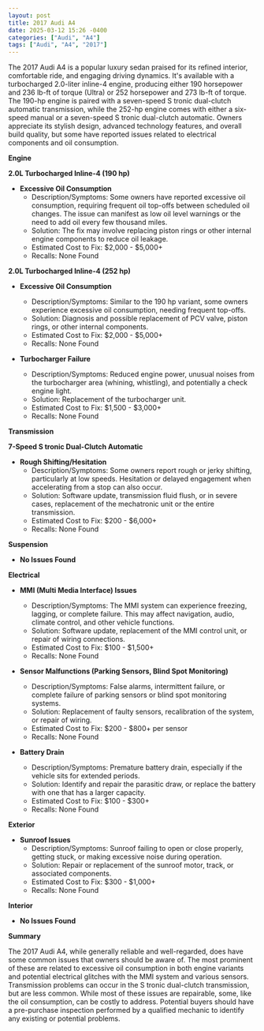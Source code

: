 ```yaml
---
layout: post
title: 2017 Audi A4
date: 2025-03-12 15:26 -0400
categories: ["Audi", "A4"]
tags: ["Audi", "A4", "2017"]
---
```

The 2017 Audi A4 is a popular luxury sedan praised for its refined interior, comfortable ride, and engaging driving dynamics. It's available with a turbocharged 2.0-liter inline-4 engine, producing either 190 horsepower and 236 lb-ft of torque (Ultra) or 252 horsepower and 273 lb-ft of torque. The 190-hp engine is paired with a seven-speed S tronic dual-clutch automatic transmission, while the 252-hp engine comes with either a six-speed manual or a seven-speed S tronic dual-clutch automatic. Owners appreciate its stylish design, advanced technology features, and overall build quality, but some have reported issues related to electrical components and oil consumption.

**Engine**

**2.0L Turbocharged Inline-4 (190 hp)**

*   **Excessive Oil Consumption**
    *   Description/Symptoms: Some owners have reported excessive oil consumption, requiring frequent oil top-offs between scheduled oil changes. The issue can manifest as low oil level warnings or the need to add oil every few thousand miles.
    *   Solution: The fix may involve replacing piston rings or other internal engine components to reduce oil leakage.
    *   Estimated Cost to Fix: $2,000 - $5,000+
    * Recalls: None Found

**2.0L Turbocharged Inline-4 (252 hp)**

*   **Excessive Oil Consumption**
    *   Description/Symptoms: Similar to the 190 hp variant, some owners experience excessive oil consumption, needing frequent top-offs.
    *   Solution:  Diagnosis and possible replacement of PCV valve, piston rings, or other internal components.
    *   Estimated Cost to Fix: $2,000 - $5,000+
     * Recalls: None Found

*   **Turbocharger Failure**
    *   Description/Symptoms:  Reduced engine power, unusual noises from the turbocharger area (whining, whistling), and potentially a check engine light.
    *   Solution: Replacement of the turbocharger unit.
    *   Estimated Cost to Fix: $1,500 - $3,000+
    * Recalls: None Found

**Transmission**

**7-Speed S tronic Dual-Clutch Automatic**

*   **Rough Shifting/Hesitation**
    *   Description/Symptoms: Some owners report rough or jerky shifting, particularly at low speeds. Hesitation or delayed engagement when accelerating from a stop can also occur.
    *   Solution: Software update, transmission fluid flush, or in severe cases, replacement of the mechatronic unit or the entire transmission.
    *   Estimated Cost to Fix: $200 - $6,000+
    * Recalls: None Found

**Suspension**

* **No Issues Found**

**Electrical**

*   **MMI (Multi Media Interface) Issues**
    *   Description/Symptoms: The MMI system can experience freezing, lagging, or complete failure. This may affect navigation, audio, climate control, and other vehicle functions.
    *   Solution: Software update, replacement of the MMI control unit, or repair of wiring connections.
    *   Estimated Cost to Fix: $100 - $1,500+
    * Recalls: None Found

*   **Sensor Malfunctions (Parking Sensors, Blind Spot Monitoring)**
    *   Description/Symptoms: False alarms, intermittent failure, or complete failure of parking sensors or blind spot monitoring systems.
    *   Solution: Replacement of faulty sensors, recalibration of the system, or repair of wiring.
    *   Estimated Cost to Fix: $200 - $800+ per sensor
    * Recalls: None Found

*   **Battery Drain**
    *   Description/Symptoms: Premature battery drain, especially if the vehicle sits for extended periods.
    *   Solution: Identify and repair the parasitic draw, or replace the battery with one that has a larger capacity.
    *   Estimated Cost to Fix: $100 - $300+
    * Recalls: None Found

**Exterior**

*   **Sunroof Issues**
    *   Description/Symptoms: Sunroof failing to open or close properly, getting stuck, or making excessive noise during operation.
    *   Solution: Repair or replacement of the sunroof motor, track, or associated components.
    *   Estimated Cost to Fix: $300 - $1,000+
    * Recalls: None Found

**Interior**

*   **No Issues Found**

**Summary**

The 2017 Audi A4, while generally reliable and well-regarded, does have some common issues that owners should be aware of. The most prominent of these are related to excessive oil consumption in both engine variants and potential electrical glitches with the MMI system and various sensors. Transmission problems can occur in the S tronic dual-clutch transmission, but are less common.  While most of these issues are repairable, some, like the oil consumption, can be costly to address.  Potential buyers should have a pre-purchase inspection performed by a qualified mechanic to identify any existing or potential problems.

